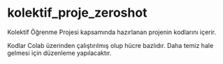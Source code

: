 # kolektif_proje_zeroshot
Kolektif Öğrenme Projesi kapsamında hazırlanan projenin kodlarını içerir. 

Kodlar Colab üzerinden çalıştırılmış olup hücre bazlıdır. Daha temiz hale gelmesi için düzenleme yapılacaktır.
